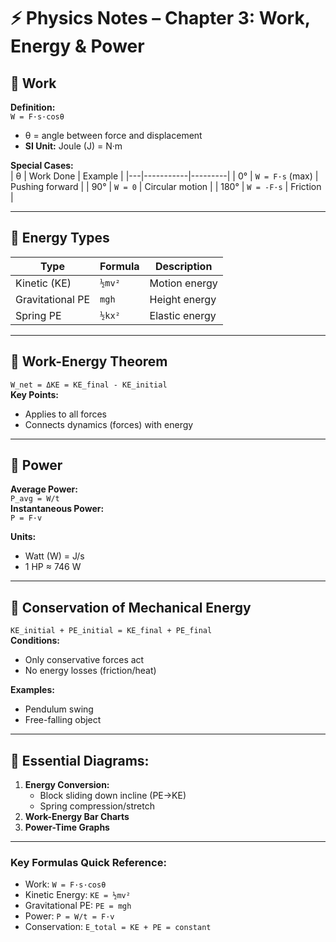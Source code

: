 # ⚡ Physics Notes – Chapter 3: Work, Energy & Power
## 📍 Work
**Definition:**  
`W = F·s·cosθ`  
- θ = angle between force and displacement  
- **SI Unit:** Joule (J) = N·m  

**Special Cases:**  
| θ | Work Done | Example |
|---|-----------|---------|
| 0° | `W = F·s` (max) | Pushing forward |
| 90° | `W = 0` | Circular motion |
| 180° | `W = -F·s` | Friction |

---

## 📍 Energy Types
| Type | Formula | Description |
|------|---------|-------------|
| Kinetic (KE) | `½mv²` | Motion energy |
| Gravitational PE | `mgh` | Height energy |
| Spring PE | `½kx²` | Elastic energy |

---

## 📍 Work-Energy Theorem
`W_net = ΔKE = KE_final - KE_initial`  
**Key Points:**  
- Applies to all forces  
- Connects dynamics (forces) with energy  

---

## 📍 Power
**Average Power:**  
`P_avg = W/t`  
**Instantaneous Power:**  
`P = F·v`  

**Units:**  
- Watt (W) = J/s  
- 1 HP ≈ 746 W  

---

## 📍 Conservation of Mechanical Energy
`KE_initial + PE_initial = KE_final + PE_final`  
**Conditions:**  
- Only conservative forces act  
- No energy losses (friction/heat)  

**Examples:**  
- Pendulum swing  
- Free-falling object  

---

## 📝 Essential Diagrams:
1. **Energy Conversion:**  
   - Block sliding down incline (PE→KE)  
   - Spring compression/stretch  
2. **Work-Energy Bar Charts**  
3. **Power-Time Graphs**  

---

### Key Formulas Quick Reference:
- Work: `W = F·s·cosθ`  
- Kinetic Energy: `KE = ½mv²`  
- Gravitational PE: `PE = mgh`  
- Power: `P = W/t = F·v`  
- Conservation: `E_total = KE + PE = constant`  